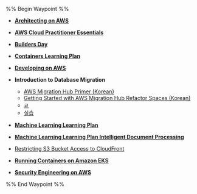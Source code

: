 %% Begin Waypoint %%
- **[Architecting on AWS](./Architecting%20on%20AWS/Architecting%20on%20AWS.md)**
- **[AWS Cloud Practitioner Essentials](./AWS%20Cloud%20Practitioner%20Essentials/AWS%20Cloud%20Practitioner%20Essentials.md)**
- **[Builders Day](./Builders%20Day/Builders%20Day.md)**
- **[Containers Learning Plan](./Containers%20Learning%20Plan/Containers%20Learning%20Plan.md)**

- **[Developing on AWS](./Developing%20on%20AWS/Developing%20on%20AWS.md)**
- **Introduction to Database Migration**
	- [AWS Migration Hub Primer (Korean)](./Introduction%20to%20Database%20Migration/AWS%20Migration%20Hub%20Primer%20(Korean).md)
	- [Getting Started with AWS Migration Hub Refactor Spaces (Korean)](./Introduction%20to%20Database%20Migration/Getting%20Started%20with%20AWS%20Migration%20Hub%20Refactor%20Spaces%20(Korean).md)
	- [ㄹ](./Introduction%20to%20Database%20Migration/%E3%84%B9.md)
	- [실습](./Introduction%20to%20Database%20Migration/%EC%8B%A4%EC%8A%B5.md)
- **[Machine Learning Learning Plan](./Machine%20Learning%20Learning%20Plan/Machine%20Learning%20Learning%20Plan.md)**

- **[Machine Learning Learning Plan Intelligent Document Processing](./Machine%20Learning%20Learning%20Plan%20Intelligent%20Document%20Processing/Machine%20Learning%20Learning%20Plan%20Intelligent%20Document%20Processing.md)**
- [Restricting S3 Bucket Access to CloudFront](./Restricting%20S3%20Bucket%20Access%20to%20CloudFront.md)
- **[Running Containers on Amazon EKS](./Running%20Containers%20on%20Amazon%20EKS/Running%20Containers%20on%20Amazon%20EKS.md)**
- **[Security Engineering on AWS](./Security%20Engineering%20on%20AWS/Security%20Engineering%20on%20AWS.md)**

%% End Waypoint %%
